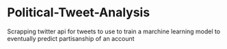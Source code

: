 # Political-Tweet-Analysis
Scrapping twitter api for tweets to use to train a marchine learning model to eventually predict partisanship of an account
